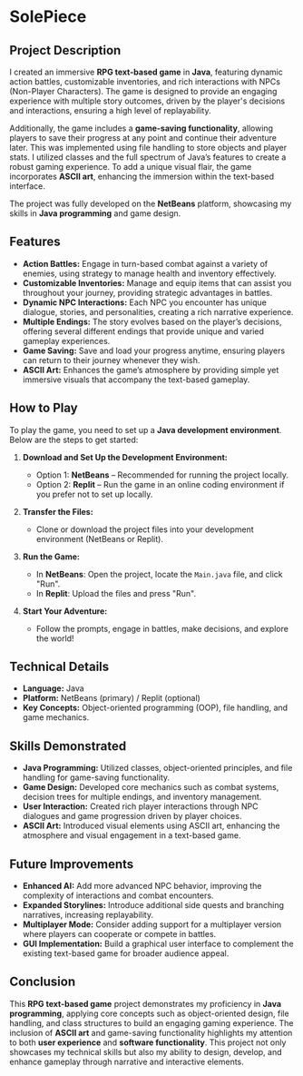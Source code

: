 # SolePiece
## Project Description
I created an immersive **RPG text-based game** in **Java**, featuring dynamic action battles, customizable inventories, and rich interactions with NPCs (Non-Player Characters). The game is designed to provide an engaging experience with multiple story outcomes, driven by the player's decisions and interactions, ensuring a high level of replayability. 

Additionally, the game includes a **game-saving functionality**, allowing players to save their progress at any point and continue their adventure later. This was implemented using file handling to store objects and player stats. I utilized classes and the full spectrum of Java’s features to create a robust gaming experience. To add a unique visual flair, the game incorporates **ASCII art**, enhancing the immersion within the text-based interface. 

The project was fully developed on the **NetBeans** platform, showcasing my skills in **Java programming** and game design.

## Features
- **Action Battles:** Engage in turn-based combat against a variety of enemies, using strategy to manage health and inventory effectively.
- **Customizable Inventories:** Manage and equip items that can assist you throughout your journey, providing strategic advantages in battles.
- **Dynamic NPC Interactions:** Each NPC you encounter has unique dialogue, stories, and personalities, creating a rich narrative experience.
- **Multiple Endings:** The story evolves based on the player’s decisions, offering several different endings that provide unique and varied gameplay experiences.
- **Game Saving:** Save and load your progress anytime, ensuring players can return to their journey whenever they wish.
- **ASCII Art:** Enhances the game’s atmosphere by providing simple yet immersive visuals that accompany the text-based gameplay.

## How to Play
To play the game, you need to set up a **Java development environment**. Below are the steps to get started:

1. **Download and Set Up the Development Environment:**
   - Option 1: **NetBeans** – Recommended for running the project locally.
   - Option 2: **Replit** – Run the game in an online coding environment if you prefer not to set up locally.

2. **Transfer the Files:**
   - Clone or download the project files into your development environment (NetBeans or Replit).

3. **Run the Game:**
   - In **NetBeans**: Open the project, locate the `Main.java` file, and click "Run".
   - In **Replit**: Upload the files and press "Run".

4. **Start Your Adventure:**
   - Follow the prompts, engage in battles, make decisions, and explore the world!

## Technical Details
- **Language:** Java
- **Platform:** NetBeans (primary) / Replit (optional)
- **Key Concepts:** Object-oriented programming (OOP), file handling, and game mechanics.

## Skills Demonstrated
- **Java Programming:** Utilized classes, object-oriented principles, and file handling for game-saving functionality.
- **Game Design:** Developed core mechanics such as combat systems, decision trees for multiple endings, and inventory management.
- **User Interaction:** Created rich player interactions through NPC dialogues and game progression driven by player choices.
- **ASCII Art:** Introduced visual elements using ASCII art, enhancing the atmosphere and visual engagement in a text-based game.

## Future Improvements
- **Enhanced AI:** Add more advanced NPC behavior, improving the complexity of interactions and combat encounters.
- **Expanded Storylines:** Introduce additional side quests and branching narratives, increasing replayability.
- **Multiplayer Mode:** Consider adding support for a multiplayer version where players can cooperate or compete in battles.
- **GUI Implementation:** Build a graphical user interface to complement the existing text-based game for broader audience appeal.

## Conclusion
This **RPG text-based game** project demonstrates my proficiency in **Java programming**, applying core concepts such as object-oriented design, file handling, and class structures to build an engaging gaming experience. The inclusion of **ASCII art** and game-saving functionality highlights my attention to both **user experience** and **software functionality**. This project not only showcases my technical skills but also my ability to design, develop, and enhance gameplay through narrative and interactive elements.

